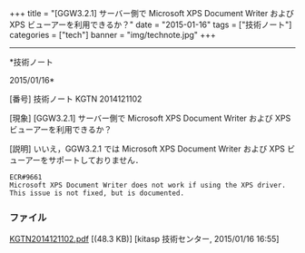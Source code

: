 ﻿+++
title = "[GGW3.2.1] サーバー側で Microsoft XPS Document Writer および XPS ビューアーを利用できるか？"
date = "2015-01-16"
tags = ["技術ノート"]
categories = ["tech"]
banner = "img/technote.jpg"
+++

-----------------------------------------------------------------------------------------------------------------------------

*技術ノート

2015/01/16*


[番号]
技術ノート KGTN 2014121102

[現象]
[GGW3.2.1] サーバー側で Microsoft XPS Document Writer および XPS
ビューアーを利用できるか？

[説明]
いいえ，GGW3.2.1 では Microsoft XPS Document Writer および XPS
ビューアーをサポートしておりません．

    ECR#9661
    Microsoft XPS Document Writer does not work if using the XPS driver.
    This issue is not fixed, but is documented.


### ファイル

 
 


[KGTN2014121102.pdf](http://techreport.kitasp.net/attachments/download/1811/KGTN2014121102.pdf)
 [(48.3 KB)] [kitasp 技術センター, 2015/01/16
16:55]


 


 

